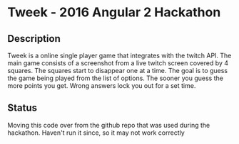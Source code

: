 # Tweek - 2016 Angular 2 Hackathon

## Description
Tweek is a online single player game that integrates with the twitch API. The main game consists of a screenshot from a live twitch screen covered by 4 squares. The squares start to disappear one at a time. The goal is to guess the game being played from the list of options. The sooner you guess the more points you get. Wrong answers lock you out for a set time. 

## Status
Moving this code over from the github repo that was used during the hackathon. Haven't run it since, so it may not work correctly 